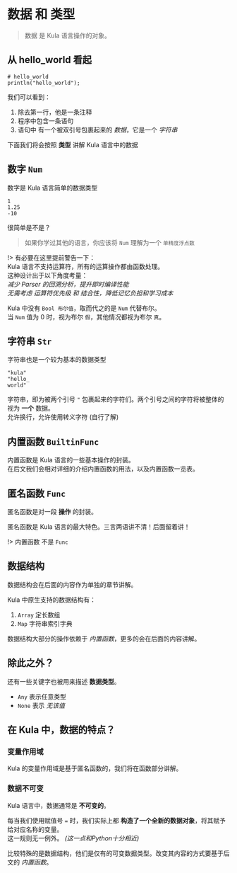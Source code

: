 # 数据 和 类型
> 数据 是 Kula 语言操作的对象。

## 从 hello_world 看起
```kula
# hello_world
println("hello_world");
```

我们可以看到：
1. 除去第一行，他是一条注释
2. 程序中包含一条语句
3. 语句中 有一个被双引号包裹起来的 *数据*，它是一个 *字符串*

下面我们将会按照 **类型** 讲解 Kula 语言中的数据

## 数字 `Num`
数字是 Kula 语言简单的数据类型
```
1
1.25
-10
```

很简单是不是？

> 如果你学过其他的语言，你应该将 `Num` 理解为一个 `单精度浮点数`    

!> 有必要在这里提前警告一下：    
Kula 语言不支持运算符，所有的运算操作都由函数处理。    
这种设计出于以下角度考量：      
*减少 Parser 的回溯分析，提升即时编译性能*    
*无需考虑 运算符优先级 和 结合性，降低记忆负担和学习成本*

Kula 中没有 `Bool 布尔值`，取而代之的是 `Num` 代替布尔。    
当 `Num` 值为 0 时，视为布尔 `假`，其他情况都视为布尔 `真`。

## 字符串 `Str`
字符串也是一个较为基本的数据类型
```
"kula"
"hello_
world"
```

字符串，即为被两个引号 `"` 包裹起来的字符们。两个引号之间的字符将被整体的视为 **一个** 数据。    
允许换行，允许使用转义字符 (自行了解)

## 内置函数 `BuiltinFunc`
内置函数是 Kula 语言的一些基本操作的封装。    
在后文我们会相对详细的介绍内置函数的用法，以及内置函数一览表。

## 匿名函数 `Func`
匿名函数是对一段 **操作** 的封装。

匿名函数是 Kula 语言的最大特色。三言两语讲不清！后面留着讲！

!> 内置函数 不是 `Func`

## 数据结构
数据结构会在后面的内容作为单独的章节讲解。 

Kula 中原生支持的数据结构有：
1. `Array` 定长数组
2. `Map` 字符串索引字典

数据结构大部分的操作依赖于 *内置函数*，更多的会在后面的内容讲解。

## 除此之外？
还有一些关键字也被用来描述 **数据类型**。

* `Any` 表示任意类型
* `None` 表示 *无该值*

## 在 Kula 中，数据的特点？

### 变量作用域
Kula 的变量作用域是基于匿名函数的，我们将在函数部分讲解。

### 数据不可变
Kula 语言中，数据通常是 **不可变的**。

每当我们使用赋值号 `=` 时，我们实际上都 **构造了一个全新的数据对象**，将其赋予给对应名称的变量。    
这一规则无一例外。 *(这一点和Python十分相近)*    

比较特殊的是数据结构，他们是仅有的可变数据类型。改变其内容的方式要基于后文的 *内置函数*。